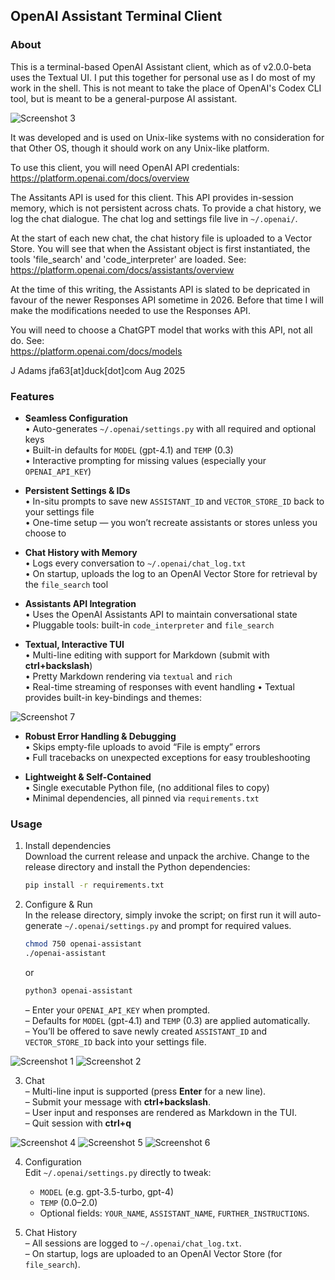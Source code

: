 ## OpenAI Assistant Terminal Client  
  
### About  
  
  This is a terminal-based OpenAI Assistant client, which as of v2.0.0-beta uses the Textual UI. I put this together for personal use as I do most of my work in the shell. This is not meant to take the place of OpenAI's Codex CLI tool, but is meant to be a general-purpose AI assistant.  
  
<img src="https://github.com/3ls-it/images/blob/main/ai-assistant_screen-03.png" alt="Screenshot 3" resize="400">
   
  It was developed and is used on Unix-like systems with no
consideration for that Other OS, though it should work on
any Unix-like platform.  
  
  To use this client, you will need OpenAI API credentials:  
https://platform.openai.com/docs/overview   
  
  The Assitants API is used for this client. This API provides
in-session memory, which is not persistent across chats. To
provide a chat history, we log the chat dialogue. The chat log
and settings file live in `~/.openai/`.  
  
  At the start of each new chat, the chat history file is uploaded to
a Vector Store. You will see that when the Assistant object is first
instantiated, the tools 'file_search' and 'code_interpreter' are loaded.
See:  
https://platform.openai.com/docs/assistants/overview  
  
  At the time of this writing, the Assistants API is slated to
be depricated in favour of the newer Responses API sometime
in 2026. Before that time I will make the modifications needed
to use the Responses API.  
  
  You will need to choose a ChatGPT model that works with
this API, not all do. See:  
https://platform.openai.com/docs/models  
  
J Adams jfa63[at]duck[dot]com Aug 2025   
  
  
### Features  
  
- **Seamless Configuration**  
  • Auto-generates `~/.openai/settings.py` with all required and optional keys  
  • Built-in defaults for `MODEL` (gpt-4.1) and `TEMP` (0.3)  
  • Interactive prompting for missing values (especially your `OPENAI_API_KEY`)

- **Persistent Settings & IDs**  
  • In-situ prompts to save new `ASSISTANT_ID` and `VECTOR_STORE_ID` back to your settings file  
  • One-time setup — you won’t recreate assistants or stores unless you choose to

- **Chat History with Memory**  
  • Logs every conversation to `~/.openai/chat_log.txt`  
  • On startup, uploads the log to an OpenAI Vector Store for retrieval by the `file_search` tool

- **Assistants API Integration**  
  • Uses the OpenAI Assistants API to maintain conversational state  
  • Pluggable tools: built-in `code_interpreter` and `file_search`

- **Textual, Interactive TUI**  
  • Multi-line editing with support for Markdown (submit with **ctrl+backslash**)  
  • Pretty Markdown rendering via `textual` and `rich`  
  • Real-time streaming of responses with event handling
  • Textual provides built-in key-bindings and themes:
  
<img src="https://github.com/3ls-it/images/blob/main/ai-assistant_screen-07.png" alt="Screenshot 7" resize="400">  
  
- **Robust Error Handling & Debugging**  
  • Skips empty-file uploads to avoid “File is empty” errors  
  • Full tracebacks on unexpected exceptions for easy troubleshooting

- **Lightweight & Self-Contained**  
  • Single executable Python file, (no additional files to copy)  
  • Minimal dependencies, all pinned via `requirements.txt`  
  
  
### Usage
  
1. Install dependencies  
   Download the current release and unpack the archive. Change to the release directory and install the Python dependencies:  
   ```bash
   pip install -r requirements.txt
   ```

2. Configure & Run  
   In the release directory, simply invoke the script; on first run it will auto-generate `~/.openai/settings.py` and prompt for required values.
   ```bash
   chmod 750 openai-assistant
   ./openai-assistant
   ```  
   or  
   ```bash
   python3 openai-assistant
   ```  
   – Enter your `OPENAI_API_KEY` when prompted.  
   – Defaults for `MODEL` (gpt-4.1) and `TEMP` (0.3) are applied automatically.  
   – You’ll be offered to save newly created `ASSISTANT_ID` and `VECTOR_STORE_ID` back into your settings file.
  
<img src="https://github.com/3ls-it/images/blob/main/ai-assistant_screen-01.png" alt="Screenshot 1" resize="400">  
  
<img src="https://github.com/3ls-it/images/blob/main/ai-assistant_screen-02.png" alt="Screenshot 2" resize="400">  
  
3. Chat  
   – Multi-line input is supported (press **Enter** for a new line).  
   – Submit your message with **ctrl+backslash**.  
   – User input and responses are rendered as Markdown in the TUI.  
   – Quit session with **ctrl+q**
  
<img src="https://github.com/3ls-it/images/blob/main/ai-assistant_screen-04.png" alt="Screenshot 4" resize="400">  
    
<img src="https://github.com/3ls-it/images/blob/main/ai-assistant_screen-05.png" alt="Screenshot 5" resize="400">  
  
<img src="https://github.com/3ls-it/images/blob/main/ai-assistant_screen-06.png" alt="Screenshot 6" resize="400">  
  
4. Configuration  
   Edit `~/.openai/settings.py` directly to tweak:
   - `MODEL` (e.g. gpt-3.5-turbo, gpt-4)  
   - `TEMP` (0.0–2.0)  
   - Optional fields: `YOUR_NAME`, `ASSISTANT_NAME`, `FURTHER_INSTRUCTIONS`.

5. Chat History  
   – All sessions are logged to `~/.openai/chat_log.txt`.  
   – On startup, logs are uploaded to an OpenAI Vector Store (for `file_search`).

